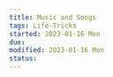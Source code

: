```yaml
---
title: Music and Songs
tags: Life-Tricks    
started: 2023-01-16 Mon
due: 
modified: 2023-01-16 Mon
status: 
---
```

